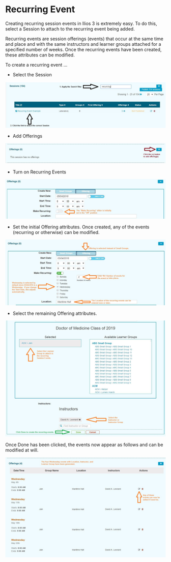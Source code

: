 # Recurring Event

Creating recurring session events in Ilios 3 is extremely easy. To do this, select a Session to attach to the recurring event being added.

Recurring events are session offerings \(events\) that occur at the same time and place and with the same instructors and learner groups attached for a specified number of weeks. Once the recurring events have been created, these attributes can be modified.

To create a recurring event ...

* Select the Session 

![](../../.gitbook/assets/session_selected_re.jpg)

* Add Offerings 

![](../../.gitbook/assets/recurring_event_add.jpg)

* Turn on Recurring Events

![Initially Set in the &quot;Off&quot; position](../../.gitbook/assets/slider_1.jpg)

* Set the initial Offering attributes.  Once created, any of the events \(recurring or otherwise\) can be modified.

![](../../.gitbook/assets/slider_2.jpg)

* Select the remaining Offering attributes.

![](../../.gitbook/assets/slider_3.jpg)

 Once Done has been clicked, the events now appear as follows and can be modified at will.

![](../../.gitbook/assets/slider_4.jpg)

